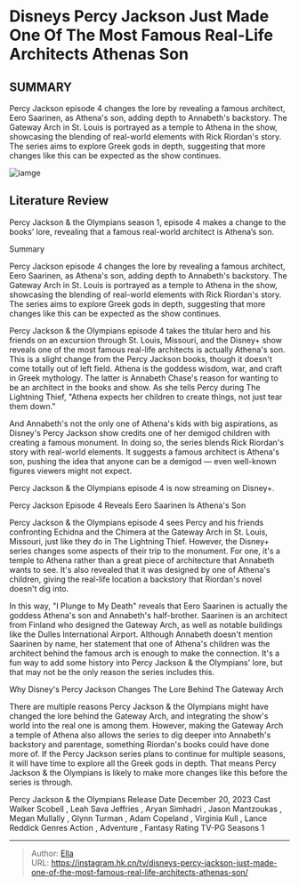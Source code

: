 # Disneys Percy Jackson Just Made One Of The Most Famous Real-Life Architects Athenas Son


## SUMMARY 



  Percy Jackson episode 4 changes the lore by revealing a famous architect, Eero Saarinen, as Athena&#39;s son, adding depth to Annabeth&#39;s backstory.   The Gateway Arch in St. Louis is portrayed as a temple to Athena in the show, showcasing the blending of real-world elements with Rick Riordan&#39;s story.   The series aims to explore Greek gods in depth, suggesting that more changes like this can be expected as the show continues.  

![iamge](https://static1.srcdn.com/wordpress/wp-content/uploads/2024/01/disney-percy-jackson-gateway-arch-annabeth.jpg)

## Literature Review
Percy Jackson &amp; the Olympians season 1, episode 4 makes a change to the books’ lore, revealing that a famous real-world architect is Athena’s son.





Summary

  Percy Jackson episode 4 changes the lore by revealing a famous architect, Eero Saarinen, as Athena&#39;s son, adding depth to Annabeth&#39;s backstory.   The Gateway Arch in St. Louis is portrayed as a temple to Athena in the show, showcasing the blending of real-world elements with Rick Riordan&#39;s story.   The series aims to explore Greek gods in depth, suggesting that more changes like this can be expected as the show continues.  







Percy Jackson &amp; the Olympians episode 4 takes the titular hero and his friends on an excursion through St. Louis, Missouri, and the Disney&#43; show reveals one of the most famous real-life architects is actually Athena&#39;s son. This is a slight change from the Percy Jackson books, though it doesn&#39;t come totally out of left field. Athena is the goddess wisdom, war, and craft in Greek mythology. The latter is Annabeth Chase&#39;s reason for wanting to be an architect in the books and show. As she tells Percy during The Lightning Thief, &#34;Athena expects her children to create things, not just tear them down.&#34;

And Annabeth&#39;s not the only one of Athena&#39;s kids with big aspirations, as Disney&#39;s Percy Jackson show credits one of her demigod children with creating a famous monument. In doing so, the series blends Rick Riordan&#39;s story with real-world elements. It suggests a famous architect is Athena&#39;s son, pushing the idea that anyone can be a demigod — even well-known figures viewers might not expect.






Percy Jackson &amp; the Olympians episode 4 is now streaming on Disney&#43;.





 Percy Jackson Episode 4 Reveals Eero Saarinen Is Athena&#39;s Son 
          

Percy Jackson &amp; the Olympians episode 4 sees Percy and his friends confronting Echidna and the Chimera at the Gateway Arch in St. Louis, Missouri, just like they do in The Lightning Thief. However, the Disney&#43; series changes some aspects of their trip to the monument. For one, it&#39;s a temple to Athena rather than a great piece of architecture that Annabeth wants to see. It&#39;s also revealed that it was designed by one of Athena&#39;s children, giving the real-life location a backstory that Riordan&#39;s novel doesn&#39;t dig into.




In this way, &#34;I Plunge to My Death&#34; reveals that Eero Saarinen is actually the goddess Athena&#39;s son and Annabeth&#39;s half-brother. Saarinen is an architect from Finland who designed the Gateway Arch, as well as notable buildings like the Dulles International Airport. Although Annabeth doesn&#39;t mention Saarinen by name, her statement that one of Athena&#39;s children was the architect behind the famous arch is enough to make the connection. It&#39;s a fun way to add some history into Percy Jackson &amp; the Olympians&#39; lore, but that may not be the only reason the series includes this.



 Why Disney&#39;s Percy Jackson Changes The Lore Behind The Gateway Arch 
          

There are multiple reasons Percy Jackson &amp; the Olympians might have changed the lore behind the Gateway Arch, and integrating the show&#39;s world into the real one is among them. However, making the Gateway Arch a temple of Athena also allows the series to dig deeper into Annabeth&#39;s backstory and parentage, something Riordan&#39;s books could have done more of. If the Percy Jackson series plans to continue for multiple seasons, it will have time to explore all the Greek gods in depth. That means Percy Jackson &amp; the Olympians is likely to make more changes like this before the series is through.




  Percy Jackson &amp; the Olympians   Release Date   December 20, 2023    Cast   Walker Scobell , Leah Sava Jeffries , Aryan Simhadri , Jason Mantzoukas , Megan Mullally , Glynn Turman , Adam Copeland , Virginia Kull , Lance Reddick    Genres   Action , Adventure , Fantasy    Rating   TV-PG    Seasons   1       


---

> Author: [Ella](https://instagram.hk.cn/)  
> URL: https://instagram.hk.cn/tv/disneys-percy-jackson-just-made-one-of-the-most-famous-real-life-architects-athenas-son/  

